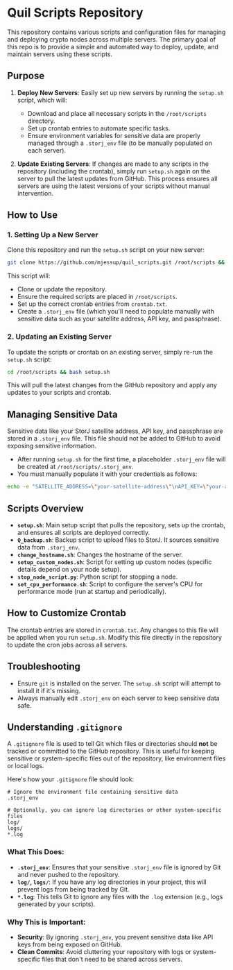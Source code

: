 # Quil Scripts Repository

This repository contains various scripts and configuration files for managing and deploying crypto nodes across multiple servers. The primary goal of this repo is to provide a simple and automated way to deploy, update, and maintain servers using these scripts.

## Purpose

1. **Deploy New Servers**: Easily set up new servers by running the `setup.sh` script, which will:
   - Download and place all necessary scripts in the `/root/scripts` directory.
   - Set up crontab entries to automate specific tasks.
   - Ensure environment variables for sensitive data are properly managed through a `.storj_env` file (to be manually populated on each server).

2. **Update Existing Servers**: If changes are made to any scripts in the repository (including the crontab), simply run `setup.sh` again on the server to pull the latest updates from GitHub. This process ensures all servers are using the latest versions of your scripts without manual intervention.

## How to Use

### 1. Setting Up a New Server

Clone this repository and run the `setup.sh` script on your new server:

```bash
git clone https://github.com/mjessup/quil_scripts.git /root/scripts && cd /root/scripts && bash setup.sh
```

This script will:
- Clone or update the repository.
- Ensure the required scripts are placed in `/root/scripts`.
- Set up the correct crontab entries from `crontab.txt`.
- Create a `.storj_env` file (which you'll need to populate manually with sensitive data such as your satellite address, API key, and passphrase).

### 2. Updating an Existing Server

To update the scripts or crontab on an existing server, simply re-run the `setup.sh` script:

```bash
cd /root/scripts && bash setup.sh
```

This will pull the latest changes from the GitHub repository and apply any updates to your scripts and crontab.

## Managing Sensitive Data

Sensitive data like your StorJ satellite address, API key, and passphrase are stored in a `.storj_env` file. This file should not be added to GitHub to avoid exposing sensitive information.

- After running `setup.sh` for the first time, a placeholder `.storj_env` file will be created at `/root/scripts/.storj_env`. 
- You must manually populate it with your credentials as follows:

```bash
echo -e "SATELLITE_ADDRESS=\"your-satellite-address\"\nAPI_KEY=\"your-api-key\"\nPASSPHRASE=\"your-passphrase\"" > /root/scripts/.storj_env
```

## Scripts Overview

- **`setup.sh`**: Main setup script that pulls the repository, sets up the crontab, and ensures all scripts are deployed correctly.
- **`Q_backup.sh`**: Backup script to upload files to StorJ. It sources sensitive data from `.storj_env`.
- **`change_hostname.sh`**: Changes the hostname of the server.
- **`setup_custom_nodes.sh`**: Script for setting up custom nodes (specific details depend on your node setup).
- **`stop_node_script.py`**: Python script for stopping a node.
- **`set_cpu_performance.sh`**: Script to configure the server's CPU for performance mode (run at startup and periodically).

## How to Customize Crontab

The crontab entries are stored in `crontab.txt`. Any changes to this file will be applied when you run `setup.sh`. Modify this file directly in the repository to update the cron jobs across all servers.

## Troubleshooting

- Ensure `git` is installed on the server. The `setup.sh` script will attempt to install it if it's missing.
- Always manually edit `.storj_env` on each server to keep sensitive data safe.

## Understanding `.gitignore`

A `.gitignore` file is used to tell Git which files or directories should **not** be tracked or committed to the GitHub repository. This is useful for keeping sensitive or system-specific files out of the repository, like environment files or local logs.

Here's how your `.gitignore` file should look:

```
# Ignore the environment file containing sensitive data
.storj_env

# Optionally, you can ignore log directories or other system-specific files
log/
logs/
*.log
```

### What This Does:

- **`.storj_env`**: Ensures that your sensitive `.storj_env` file is ignored by Git and never pushed to the repository.
- **`log/`, `logs/`**: If you have any log directories in your project, this will prevent logs from being tracked by Git.
- **`*.log`**: This tells Git to ignore any files with the `.log` extension (e.g., logs generated by your scripts).

### Why This is Important:
- **Security**: By ignoring `.storj_env`, you prevent sensitive data like API keys from being exposed on GitHub.
- **Clean Commits**: Avoid cluttering your repository with logs or system-specific files that don't need to be shared across servers.
